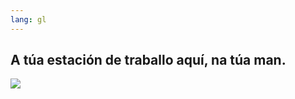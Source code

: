 ```yaml
---
lang: gl
---
```





<h2>A túa estación de traballo aquí, na túa man.</h2>

<img src="Images/earth.png" />




